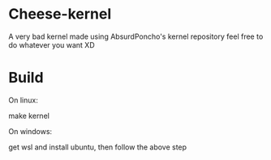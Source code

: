 # Cheese-kernel
A very bad kernel made using AbsurdPoncho's kernel repository 
feel free to do whatever you want XD

# Build
On linux:

make kernel

On windows:

get wsl and install ubuntu, then follow the above step
